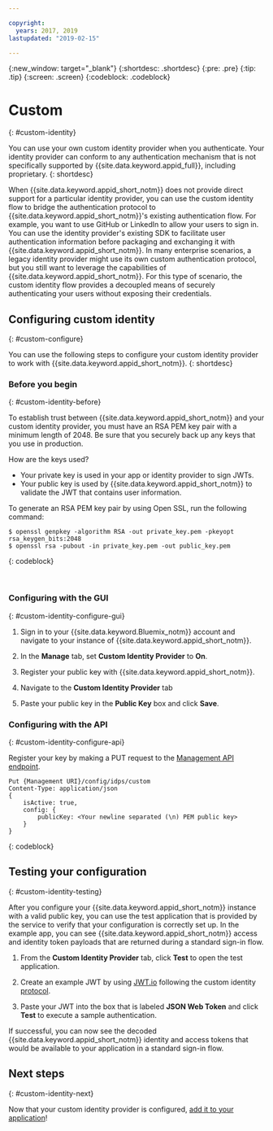 ```yaml
---

copyright:
  years: 2017, 2019
lastupdated: "2019-02-15"

---
```


{:new_window: target="_blank"}
{:shortdesc: .shortdesc}
{:pre: .pre}
{:tip: .tip}
{:screen: .screen}
{:codeblock: .codeblock}


# Custom
{: #custom-identity}

You can use your own custom identity provider when you authenticate. Your identity provider can conform to any authentication mechanism that is not specifically supported by {{site.data.keyword.appid_full}}, including proprietary.
{: shortdesc}

When {{site.data.keyword.appid_short_notm}} does not provide direct support for a particular identity provider, you can use the custom identity flow to bridge the authentication protocol to {{site.data.keyword.appid_short_notm}}'s existing authentication flow. For example, you want to use GitHub or LinkedIn to allow your users to sign in. You can use the identity provider's existing SDK to facilitate user authentication information before packaging and exchanging it with {{site.data.keyword.appid_short_notm}}. In many enterprise scenarios, a legacy identity provider might use its own custom authentication protocol, but you still want to leverage the capabilities of {{site.data.keyword.appid_short_notm}}. For this type of scenario, the custom identity flow provides a decoupled means of securely authenticating your users without exposing their credentials.

## Configuring custom identity
{: #custom-configure}

You can use the following steps to configure your custom identity provider to work with {{site.data.keyword.appid_short_notm}}.
{: shortdesc}

### Before you begin
{: #custom-identity-before}

To establish trust between {{site.data.keyword.appid_short_notm}} and your custom identity provider, you must have an RSA PEM key pair with a minimum length of 2048. Be sure that you securely back up any keys that you use in production.

How are the keys used?

- Your private key is used in your app or identity provider to sign JWTs.
- Your public key is used by {{site.data.keyword.appid_short_notm}} to validate the JWT that contains user information.

To generate an RSA PEM key pair by using Open SSL, run the following command:

```
$ openssl genpkey -algorithm RSA -out private_key.pem -pkeyopt rsa_keygen_bits:2048
$ openssl rsa -pubout -in private_key.pem -out public_key.pem
```
{: codeblock}

</br>

### Configuring with the GUI
{: #custom-identity-configure-gui}

1. Sign in to your {{site.data.keyword.Bluemix_notm}} account and navigate to your instance of {{site.data.keyword.appid_short_notm}}.

2. In the **Manage** tab, set **Custom Identity Provider** to **On**.

3. Register your public key with {{site.data.keyword.appid_short_notm}}.
  1. Navigate to the **Custom Identity Provider** tab
  2. Paste your public key in the **Public Key** box and click **Save**.



### Configuring with the API
{: #custom-identity-configure-api}

Register your key by making a PUT request to the [Management API endpoint](https://us-south.appid.cloud.ibm.com/swagger-ui/#/Identity_Providers/custom).

```
Put {Management URI}/config/idps/custom
Content-Type: application/json
{
    isActive: true,
    config: {
        publicKey: <Your newline separated (\n) PEM public key>
    }
}
```
{: codeblock}

## Testing your configuration
{: #custom-identity-testing}

After you configure your {{site.data.keyword.appid_short_notm}} instance with a valid public key, you can use the test application that is provided by the service to verify that your configuration is correctly set up. In the example app, you can see {{site.data.keyword.appid_short_notm}} access and identity token payloads that are returned during a standard sign-in flow.

1. From the **Custom Identity Provider** tab, click **Test** to open the test application.

2. Create an example JWT by using [JWT.io](https://jwt.io/) following the custom identity [protocol](/docs/services/appid?topic=appid-custom-auth#generating-jwts).

3. Paste your JWT into the box that is labeled **JSON Web Token** and click **Test** to execute a sample authentication.

If successful, you can now see the decoded {{site.data.keyword.appid_short_notm}} identity and access tokens that would be available to your application in a standard sign-in flow.

## Next steps
{: #custom-identity-next}

Now that your custom identity provider is configured, [add it to your application](/docs/services/appid?topic=appid-custom-auth)!
